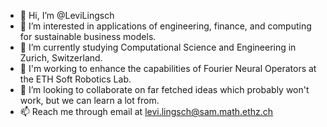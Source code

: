 - 👋 Hi, I’m @LeviLingsch
- 👀 I’m interested in applications of engineering, finance, and computing for sustainable business models. 
- 🌱 I’m currently studying Computational Science and Engineering in Zurich, Switzerland. 
- 🌱 I'm working to enhance the capabilities of Fourier Neural Operators at the ETH Soft Robotics Lab.
- 💞️ I’m looking to collaborate on far fetched ideas which probably won't work, but we can learn a lot from.
- 📫 Reach me through email at levi.lingsch@sam.math.ethz.ch

<!---
LeviLingsch/LeviLingsch is a ✨ special ✨ repository because its `README.md` (this file) appears on your GitHub profile.
You can click the Preview link to take a look at your changes.
--->

